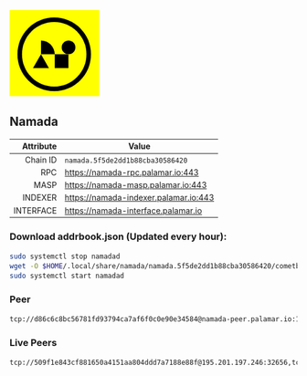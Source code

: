 ![Logo](https://raw.githubusercontent.com/Pa1amar/mainnets/refs/heads/main/namada/logo.png)
## Namada
| Attribute | Value |
|----------:|-------|
| Chain ID         | `namada.5f5de2dd1b88cba30586420` |
| RPC  | https://namada-rpc.palamar.io:443 |
| MASP  | https://namada-masp.palamar.io:443 |
| INDEXER | https://namada-indexer.palamar.io:443 |
| INTERFACE | https://namada-interface.palamar.io |

### Download addrbook.json (Updated every hour):
```bash
sudo systemctl stop namadad
wget -O $HOME/.local/share/namada/namada.5f5de2dd1b88cba30586420/cometbft/config/addrbook.json https://storage.palamar.io/mainnet/namada/addrbook.json
sudo systemctl start namadad
```
### Peer
```bash
tcp://d86c6c8bc56781fd93794ca7af6f0c0e90e34584@namada-peer.palamar.io:16656
```







































































































































































































































































































































































































































































































































































































































































































































































### Live Peers
```
tcp://509f1e843cf881650a4151aa804ddd7a7188e88f@195.201.197.246:32656,tcp://23e2c8a606b896e3d35d78fbbbf6a7e0dc3a01e2@35.204.164.194:26656,tcp://e461529f0cfc2520dbad23d402906924fef602f9@65.109.26.242:26656,tcp://a8187523daabbc053ec992cde9975f65a085da25@46.4.29.231:5000,tcp://25d9f9b1ad986bae4e0d0de90fa595c09b5abd72@148.251.190.35:26656,tcp://c8aa095d5e56815f1e34b738b40d6e7bc9d13760@95.216.65.183:26656,tcp://35bea1f9d7a2f34ac093ae361c6876b328d8cf20@172.161.145.12:26656,tcp://7b2fcfb157212fe24797153b8dc30e05285285f4@212.83.33.148:26602,tcp://ebc272824924ea1a27ea3183dd0b9ba713494f83@185.16.39.158:26656,tcp://94b60575033a7bb366101cb57ccb78073d97a446@167.235.35.48:26656,tcp://5a7f398e1517fd661689449971a4ec26dd0bea5e@80.241.215.77:26656
```

